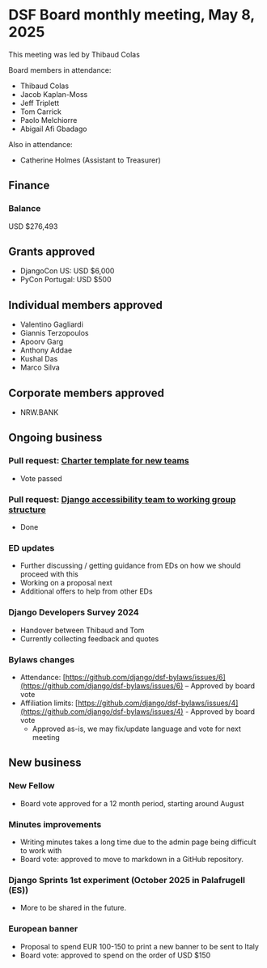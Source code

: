#  DSF Board monthly meeting, May 8, 2025

This meeting was led by Thibaud Colas

Board members in attendance:
- Thibaud Colas
- Jacob Kaplan-Moss
- Jeff Triplett
- Tom Carrick
- Paolo Melchiorre
- Abigail Afi Gbadago

Also in attendance:
- Catherine Holmes (Assistant to Treasurer)

## Finance

### Balance

USD $276,493

## Grants approved

- DjangoCon US: USD $6,000
- PyCon Portugal: USD $500

## Individual members approved

- Valentino Gagliardi
- Giannis Terzopoulos
- Apoorv Garg
- Anthony Addae
- Kushal Das
- Marco Silva

## Corporate members approved

- NRW.BANK

## Ongoing business

### Pull request: [Charter template for new teams](https://github.com/django/dsf-working-groups/pull/36)
- Vote passed

### Pull request: [Django accessibility team to working group structure](https://github.com/django/dsf-working-groups/pull/34)
- Done

### ED updates
- Further discussing / getting guidance from EDs on how we should proceed with this
- Working on a proposal next
- Additional offers to help from other EDs

### Django Developers Survey 2024
- Handover between Thibaud and Tom
- Currently collecting feedback and quotes

### Bylaws changes    
- Attendance: [https://github.com/django/dsf-bylaws/issues/6](https://github.com/django/dsf-bylaws/issues/6) – Approved by board vote
- Affiliation limits: [https://github.com/django/dsf-bylaws/issues/4](https://github.com/django/dsf-bylaws/issues/4) - Approved by board vote
	- Approved as-is, we may fix/update language and vote for next meeting

## New business

### New Fellow
- Board vote approved for a 12 month period, starting around August

### Minutes improvements
- Writing minutes takes a long time due to the admin page being difficult to work with
- Board vote: approved to move to markdown in a GitHub repository.

### Django Sprints 1st experiment (October 2025 in Palafrugell (ES))
- More to be shared in the future.

### European banner
- Proposal to spend EUR 100-150 to print a new banner to be sent to Italy
- Board vote: approved to spend on the order of USD $150
